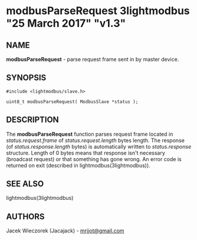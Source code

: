 # modbusParseRequest 3lightmodbus "25 March 2017" "v1.3"

## NAME
**modbusParseRequest** - parse request frame sent in by master device.

## SYNOPSIS
`#include <lightmodbus/slave.h>`

`uint8_t modbusParseRequest( ModbusSlave *status );`

## DESCRIPTION
The **modbusParseRequest** function parses request frame located in *status.request.frame* of *status.request.length* bytes length. The response (of *status.response.length* bytes) is automatically written to *status.response* structure. Length of 0 bytes means that response isn't necessary (broadcast request) or that something has gone wrong.
An error code is returned on exit (described in lightmodbus(3lightmodbus)).

## SEE ALSO
lightmodbus(3lightmodbus)

## AUTHORS
Jacek Wieczorek (Jacajack) - mrjjot@gmail.com
